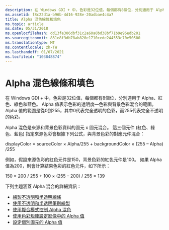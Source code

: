 ```yaml
---
description: 在 Windows GDI + 中，色彩是32位值，每個都有8個位，分別適用于 Alpha、紅色、綠色和藍色。
ms.assetid: f8c22d1a-b96b-4d16-928e-20adbae4c4a7
title: Alpha 混色線條和填色
ms.topic: article
ms.date: 05/31/2018
ms.openlocfilehash: dd13fe306dbf31c2a60a0bd38bf71b9e96edb201
ms.sourcegitcommit: 831e8f3db78ab820e1710cede244553c70e50500
ms.translationtype: MT
ms.contentlocale: zh-TW
ms.lasthandoff: 01/07/2021
ms.locfileid: "103848874"
---
```

# <a name="alpha-blending-lines-and-fills"></a>Alpha 混色線條和填色

在 Windows GDI + 中，色彩是32位值，每個都有8個位，分別適用于 Alpha、紅色、綠色和藍色。 Alpha 值表示色彩的透明度—色彩與背景色彩混合的範圍。 Alpha 值的範圍是從0到255，其中0代表完全透明的色彩，而255代表完全不透明的色彩。

Alpha 混色是來源和背景色彩資料的圖元 x 圖元混合。 這三個元件 (紅色、綠色、藍色) 指定來源色彩會根據下列公式，與背景色彩的對應元件混合：

displayColor = sourceColor × Alpha/255 + backgroundColor × (255 – Alpha) /255

例如，假設來源色彩的紅色元件是150，背景色彩的紅色元件是100。 如果 Alpha 值為200，則會計算結果色彩的紅色元件，如下所示：

150 × 200 / 255 + 100 × (255 – 200) / 255 = 139

下列主題涵蓋 Alpha 混合的詳細資訊：

-   [繪製不透明和半透明線條](-gdiplus-drawing-opaque-and-semitransparent-lines-use.md)
-   [使用不透明和半透明筆刷繪製](-gdiplus-drawing-with-opaque-and-semitransparent-brushes-use.md)
-   [使用複合模式控制 Alpha 混色](-gdiplus-using-compositing-mode-to-control-alpha-blending-use.md)
-   [使用色彩矩陣設定影像中的 Alpha 值](-gdiplus-using-a-color-matrix-to-set-alpha-values-in-images-use.md)
-   [設定個別圖元的 Alpha 值](-gdiplus-setting-the-alpha-values-of-individual-pixels-use.md)

 

 



